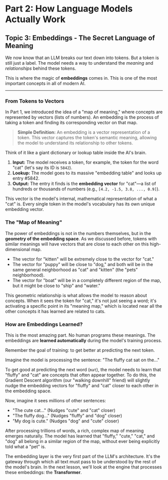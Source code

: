 # Part 2: How Language Models Actually Work
## Topic 3: Embeddings - The Secret Language of Meaning

We now know that an LLM breaks our text down into tokens. But a token is still just a label. The model needs a way to understand the *meaning* and *relationships* behind these tokens.

This is where the magic of **embeddings** comes in. This is one of the most important concepts in all of modern AI.

---

### From Tokens to Vectors

In Part 1, we introduced the idea of a "map of meaning," where concepts are represented by vectors (lists of numbers). An embedding is the process of taking a token and finding its corresponding vector on that map.

> **Simple Definition:** An embedding is a vector representation of a token. This vector captures the token's semantic meaning, allowing the model to understand its relationship to other tokens.

Think of it like a giant dictionary or lookup table inside the AI's brain.

1.  **Input:** The model receives a token, for example, the token for the word "cat" (let's say its ID is `5842`).
2.  **Lookup:** The model goes to its massive "embedding table" and looks up entry #5842.
3.  **Output:** The entry it finds is the **embedding vector** for "cat"—a list of hundreds or thousands of numbers (e.g., `[4.2, -1.5, 3.8, ..., 0.9]`).

This vector is the model's internal, mathematical representation of what a "cat" is. Every single token in the model's vocabulary has its own unique embedding vector.

### The "Map of Meaning"

The power of embeddings is not in the numbers themselves, but in the **geometry of the embedding space**. As we discussed before, tokens with similar meanings will have vectors that are close to each other on this high-dimensional map.

*   The vector for "kitten" will be extremely close to the vector for "cat."
*   The vector for "puppy" will be close to "dog," and both will be in the same general neighborhood as "cat" and "kitten" (the "pets" neighborhood).
*   The vector for "boat" will be in a completely different region of the map, but it might be close to "ship" and "water."

This geometric relationship is what allows the model to reason about concepts. When it sees the token for "cat," it's not just seeing a word; it's activating a specific point in its "meaning map," which is located near all the other concepts it has learned are related to cats.

### How are Embeddings Learned?

This is the most amazing part. No human programs these meanings. The embeddings are **learned automatically** during the model's training process.

Remember the goal of training: to get better at predicting the next token.

Imagine the model is processing the sentence: "The fluffy cat sat on the..."

To get good at predicting the next word (`mat`), the model needs to learn that "fluffy" and "cat" are concepts that often appear together. To do this, the Gradient Descent algorithm (our "walking downhill" friend) will slightly nudge the embedding vectors for "fluffy" and "cat" closer to each other in the embedding space.

Now, imagine it sees millions of other sentences:
*   "The cute cat..." (Nudges "cute" and "cat" closer)
*   "The fluffy dog..." (Nudges "fluffy" and "dog" closer)
*   "My dog is cute." (Nudges "dog" and "cute" closer)

After processing trillions of words, a rich, complex map of meaning emerges naturally. The model has learned that "fluffy," "cute," "cat," and "dog" all belong in a similar region of the map, without ever being explicitly told what a "pet" is.

The embedding layer is the very first part of the LLM's architecture. It's the gateway through which all text must pass to be understood by the rest of the model's brain. In the next lesson, we'll look at the engine that processes these embeddings: the **Transformer**.
